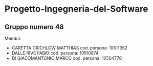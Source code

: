 # Progetto-Ingegneria-del-Software
## Gruppo numero 48
Membri:
- CARETTA CRICHLOW MATTHIAS cod. persona: 10511352
- DALLE RIVE FABIO cod. persona: 10510874
- DI GIACOMANTONIO MARCO cod. persona: 10504778
